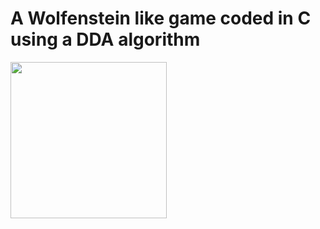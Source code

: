 # A Wolfenstein like game coded in C using a DDA algorithm

<img src="https://media.tenor.com/images/f18dc9b450088010545b0ec321fd7337/tenor.gif" width="250" height="250"/>

